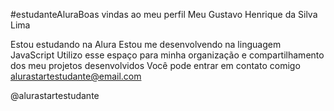 #estudanteAluraBoas vindas ao meu perfil
Meu Gustavo Henrique da Silva Lima

Estou estudando na Alura
Estou me desenvolvendo na linguagem JavaScript
Utilizo esse espaço para minha organização e compartilhamento dos meu projetos desenvolvidos
Você pode entrar em contato comigo
alurastartestudante@email.com

@alurastartestudante
